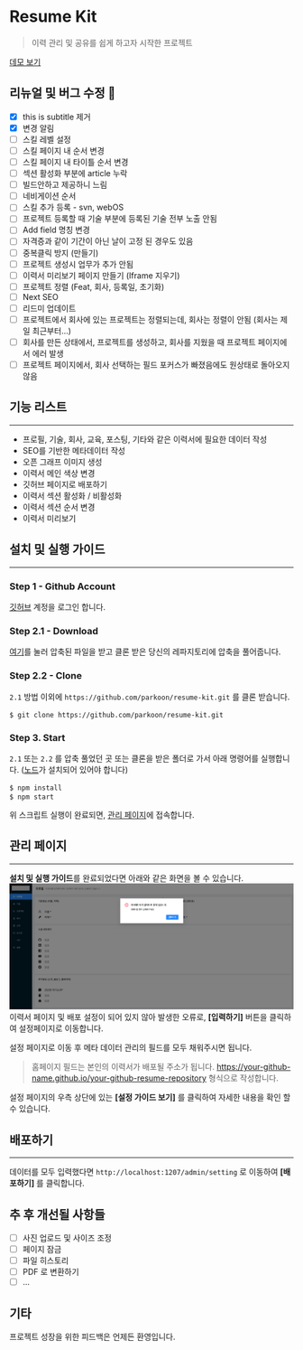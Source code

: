 # Resume Kit

> 이력 관리 및 공유를 쉽게 하고자 시작한 프로젝트

[데모 보기](https://parkoon.github.io/resume-kit)

## 리뉴얼 및 버그 수정 🐜

- [x] this is subtitle 제거
- [x] 변경 알림
- [ ] 스킬 레벨 설정
- [ ] 스킬 페이지 내 순서 변경
- [ ] 스킬 페이지 내 타이틀 순서 변경
- [ ] 섹션 활성화 부분에 article 누락
- [ ] 빌드안하고 제공하니 느림
- [ ] 네비게이션 순서
- [ ] 스킬 추가 등록 - svn, webOS
- [ ] 프로젝트 등록할 때 기술 부분에 등록된 기술 전부 노출 안됨
- [ ] Add field 명칭 변경
- [ ] 자격증과 같이 기간이 아닌 날이 고정 된 경우도 있음
- [ ] 중복클릭 방지 (만들기)
- [ ] 프로젝트 생성시 업무가 추가 안됨
- [ ] 이력서 미리보기 페이지 만들기 (Iframe 지우기)
- [ ] 프로젝트 정렬 (Feat, 회사, 등록일, 초기화)
- [ ] Next SEO
- [ ] 리드미 업데이트
- [ ] 프로젝트에서 회사에 있는 프로젝트는 정렬되는데, 회사는 정렬이 안됨 (회사는 제일 최근부터...)
- [ ] 회사를 만든 상태에서, 프로젝트를 생성하고, 회사를 지웠을 때 프로젝트 페이지에서 에러 발생
- [ ] 프로젝트 페이지에서, 회사 선택하는 필드 포커스가 빠졌음에도 원상태로 돌아오지 않음

## 기능 리스트

---

- 프로필, 기술, 회사, 교육, 포스팅, 기타와 같은 이력서에 필요한 데이터 작성
- SEO를 기반한 메타데이터 작성
- 오픈 그래프 이미지 생성
- 이력서 메인 색상 변경
- 깃허브 페이지로 배포하기
- 이력서 섹션 활성화 / 비활성화
- 이력서 섹션 순서 변경
- 이력서 미리보기

## 설치 및 실행 가이드

---

### Step 1 - Github Account

[깃허브](https://github.com) 계정을 로그인 합니다.

### Step 2.1 - Download

[여기](https://github.com/parkoon/resume-kit/archive/v0.2.0.zip)를 눌러 압축된 파일을 받고 클론 받은 당신의 레파지토리에 압축을 풀어줍니다.

### Step 2.2 - Clone

`2.1` 방법 이외에 `https://github.com/parkoon/resume-kit.git` 를 클론 받습니다.

```
$ git clone https://github.com/parkoon/resume-kit.git
```

### Step 3. Start

`2.1` 또는 `2.2` 를 압축 풀었던 곳 또는 클론을 받은 폴더로 가서 아래 명령어를 실행합니다. ([노드](https://nodejs.org/ko/)가 설치되어 있어야 합니다)

```
$ npm install
$ npm start
```

위 스크립트 실행이 완료되면, [관리 페이지](http://localhost:1207/admin/profile)에 접속합니다.

## 관리 페이지

---

**설치 및 실행 가이드**를 완료되었다면 아래와 같은 화면을 볼 수 있습니다.
![img](readme/admin-meta-error.png)
이력서 페이지 및 배포 설정이 되어 있지 않아 발생한 오류로, **[입력하기]** 버튼을 클릭하여 설정페이지로 이동합니다.

설정 페이지로 이동 후 메타 데이터 관리의 필드를 모두 채워주시면 됩니다.

> 홈페이지 필드는 본인의 이력서가 배포될 주소가 됩니다. https://your-github-name.github.io/your-github-resume-repository 형식으로 작성합니다.

설정 페이지의 우측 상단에 있는 **[설정 가이드 보기]** 를 클릭하여 자세한 내용을 확인 할 수 있습니다.

## 배포하기

---

데이터를 모두 입력했다면 `http://localhost:1207/admin/setting` 로 이동하여 **[배포하기]** 를 클릭합니다.

## 추 후 개선될 사항들

- [ ] 사진 업로드 및 사이즈 조정
- [ ] 페이지 잠금
- [ ] 파일 히스토리
- [ ] PDF 로 변환하기
- [ ] ...

## 기타

프로젝트 성장을 위한 피드백은 언제든 환영입니다.
